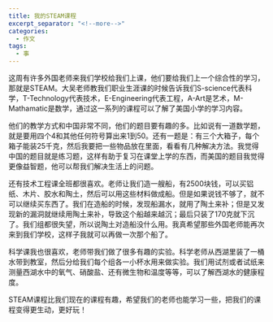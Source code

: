 ```yaml
---
title: 我的STEAM课程
excerpt_separator: "<!--more-->"
categories:
  - 作文
tags:
  - 事
---
```


这周有许多外国老师来我们学校给我们上课，他们要给我们上一个综合性的学习，那就是STEAM。大吴老师教我们职业生涯课的时候告诉我们S-science代表科学，T-Technology代表技术，E-Engineering代表工程，A-Art是艺术，M-Mathamatic是数学，通过这一系列的课程可以了解了美国小学的学习内容。
<!--more-->

他们的教学方式和中国非常不同，他们的题目要有趣的多。比如说有一道数学题，就是要用四个4和其他任何符号算出来1到50。还有一题是：有三个大箱子，每个箱子能装25千克，然后我要把一些物品放在里面，看看有几种解决方法。我觉得中国的题目就是练习题，这样有助于复习在课堂上学的东西，而美国的题目我觉得更像益智题，他可以帮我们解决生活上的问题。

还有技术工程课全班都很喜欢。老师让我们造一艘船，有2500块钱，可以买铝纸、木片、胶水和陶土，然后可以用这些材料做成船。但是如果说钱不够了，就不可以继续买东西了。我们在造船的时候，发现船漏水，就用了陶土来补；但是又发现新的漏洞就继续用陶土来补，导致这个船越来越沉；最后只装了170克就下沉了。我们组都很失望，所以说陶土对造船没什么用。我真希望那些外国老师能再次来到我们学校，这样子我就可以再做一次那个船了。

科学课我也很喜欢，老师带我们做了很多有趣的实验。科学老师从西湖里装了一桶水带到教室，然后分给我们每个组各一小杯水用来做实验。我们用试剂或者试纸来测量西湖水中的氧气、硝酸盐、还有微生物和温度等等，可以了解西湖水的健康程度。

STEAM课程比我们现在的课程有趣，希望我们的老师也能学习一些，把我们的课程变得更生动，更好玩！
